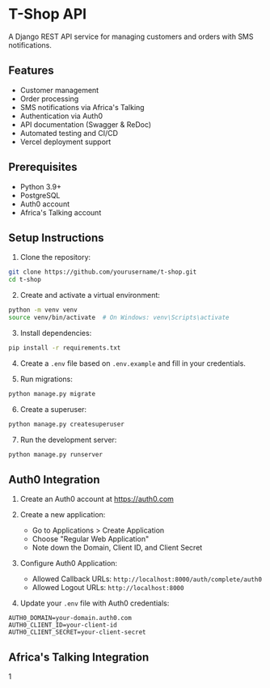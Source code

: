 # T-Shop API

A Django REST API service for managing customers and orders with SMS notifications.

## Features

- Customer management
- Order processing
- SMS notifications via Africa's Talking
- Authentication via Auth0
- API documentation (Swagger & ReDoc)
- Automated testing and CI/CD
- Vercel deployment support

## Prerequisites

- Python 3.9+
- PostgreSQL
- Auth0 account
- Africa's Talking account

## Setup Instructions

1. Clone the repository:
```bash
git clone https://github.com/yourusername/t-shop.git
cd t-shop
```

2. Create and activate a virtual environment:
```bash
python -m venv venv
source venv/bin/activate  # On Windows: venv\Scripts\activate
```

3. Install dependencies:
```bash
pip install -r requirements.txt
```

4. Create a `.env` file based on `.env.example` and fill in your credentials.

5. Run migrations:
```bash
python manage.py migrate
```

6. Create a superuser:
```bash
python manage.py createsuperuser
```

7. Run the development server:
```bash
python manage.py runserver
```

## Auth0 Integration

1. Create an Auth0 account at https://auth0.com

2. Create a new application:
   - Go to Applications > Create Application
   - Choose "Regular Web Application"
   - Note down the Domain, Client ID, and Client Secret

3. Configure Auth0 Application:
   - Allowed Callback URLs: `http://localhost:8000/auth/complete/auth0`
   - Allowed Logout URLs: `http://localhost:8000`

4. Update your `.env` file with Auth0 credentials:
```
AUTH0_DOMAIN=your-domain.auth0.com
AUTH0_CLIENT_ID=your-client-id
AUTH0_CLIENT_SECRET=your-client-secret
```

## Africa's Talking Integration

1